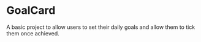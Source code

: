 # GoalCard

A basic project to allow users to set their daily goals and allow them to tick them once achieved.
